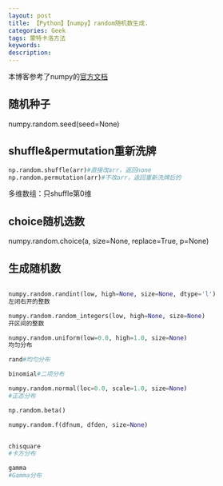 ```yaml
---
layout: post
title: 【Python】【numpy】random随机数生成.
categories: Geek
tags: 蒙特卡洛方法
keywords:
description:
---
```



本博客参考了numpy的[官方文档](https://docs.scipy.org/doc/numpy/reference/routines.random.html)

## 随机种子
numpy.random.seed(seed=None)
## shuffle&permutation重新洗牌
```python
np.random.shuffle(arr)#直接改arr，返回none
np.random.permutation(arr)#不改arr，返回重新洗牌后的
```

多维数组：只shuffle第0维
## choice随机选数
numpy.random.choice(a, size=None, replace=True, p=None)


## 生成随机数
```py

numpy.random.randint(low, high=None, size=None, dtype='l')
左闭右开的整数

numpy.random.random_integers(low, high=None, size=None)
开区间的整数

numpy.random.uniform(low=0.0, high=1.0, size=None)
均匀分布

rand#均匀分布

binomial#二项分布

numpy.random.normal(loc=0.0, scale=1.0, size=None)
#正态分布

np.random.beta()

numpy.random.f(dfnum, dfden, size=None)


chisquare
#卡方分布

gamma
#Gamma分布


```
